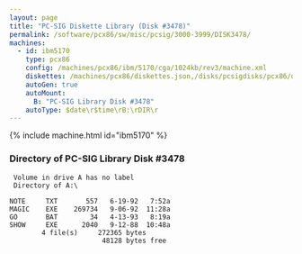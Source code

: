 ```yaml
---
layout: page
title: "PC-SIG Diskette Library (Disk #3478)"
permalink: /software/pcx86/sw/misc/pcsig/3000-3999/DISK3478/
machines:
  - id: ibm5170
    type: pcx86
    config: /machines/pcx86/ibm/5170/cga/1024kb/rev3/machine.xml
    diskettes: /machines/pcx86/diskettes.json,/disks/pcsigdisks/pcx86/diskettes.json
    autoGen: true
    autoMount:
      B: "PC-SIG Library Disk #3478"
    autoType: $date\r$time\rB:\rDIR\r
---
```


{% include machine.html id="ibm5170" %}

### Directory of PC-SIG Library Disk #3478

     Volume in drive A has no label
     Directory of A:\

    NOTE     TXT       557   6-19-92   7:52a
    MAGIC    EXE    269734   9-06-92  11:28a
    GO       BAT        34   4-13-93   8:19a
    SHOW     EXE      2040   9-12-88  10:48a
            4 file(s)     272365 bytes
                           48128 bytes free
